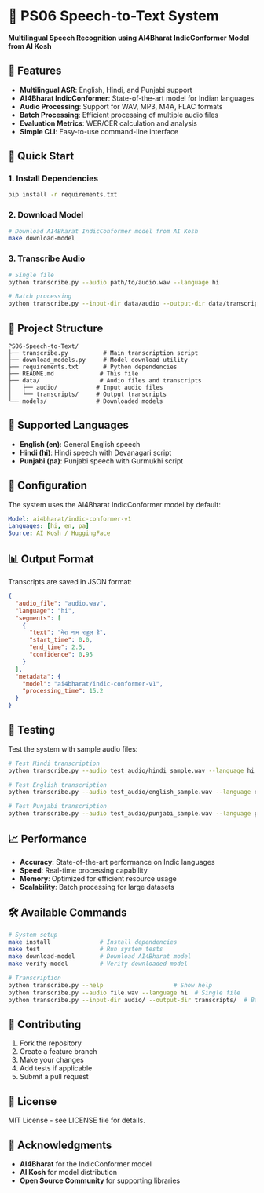 # 🎤 PS06 Speech-to-Text System

**Multilingual Speech Recognition using AI4Bharat IndicConformer Model from AI Kosh**

## 🌟 Features

- **Multilingual ASR**: English, Hindi, and Punjabi support
- **AI4Bharat IndicConformer**: State-of-the-art model for Indian languages
- **Audio Processing**: Support for WAV, MP3, M4A, FLAC formats
- **Batch Processing**: Efficient processing of multiple audio files
- **Evaluation Metrics**: WER/CER calculation and analysis
- **Simple CLI**: Easy-to-use command-line interface

## 🚀 Quick Start

### 1. Install Dependencies
```bash
pip install -r requirements.txt
```

### 2. Download Model
```bash
# Download AI4Bharat IndicConformer model from AI Kosh
make download-model
```

### 3. Transcribe Audio
```bash
# Single file
python transcribe.py --audio path/to/audio.wav --language hi

# Batch processing
python transcribe.py --input-dir data/audio --output-dir data/transcripts
```

## 📁 Project Structure

```
PS06-Speech-to-Text/
├── transcribe.py          # Main transcription script
├── download_models.py     # Model download utility
├── requirements.txt       # Python dependencies
├── README.md             # This file
├── data/                 # Audio files and transcripts
│   ├── audio/           # Input audio files
│   └── transcripts/     # Output transcripts
└── models/              # Downloaded models
```

## 🎯 Supported Languages

- **English (en)**: General English speech
- **Hindi (hi)**: Hindi speech with Devanagari script
- **Punjabi (pa)**: Punjabi speech with Gurmukhi script

## 🔧 Configuration

The system uses the AI4Bharat IndicConformer model by default:

```yaml
Model: ai4bharat/indic-conformer-v1
Languages: [hi, en, pa]
Source: AI Kosh / HuggingFace
```

## 📊 Output Format

Transcripts are saved in JSON format:

```json
{
  "audio_file": "audio.wav",
  "language": "hi",
  "segments": [
    {
      "text": "मेरा नाम राहुल है",
      "start_time": 0.0,
      "end_time": 2.5,
      "confidence": 0.95
    }
  ],
  "metadata": {
    "model": "ai4bharat/indic-conformer-v1",
    "processing_time": 15.2
  }
}
```

## 🧪 Testing

Test the system with sample audio files:

```bash
# Test Hindi transcription
python transcribe.py --audio test_audio/hindi_sample.wav --language hi

# Test English transcription  
python transcribe.py --audio test_audio/english_sample.wav --language en

# Test Punjabi transcription
python transcribe.py --audio test_audio/punjabi_sample.wav --language pa
```

## 📈 Performance

- **Accuracy**: State-of-the-art performance on Indic languages
- **Speed**: Real-time processing capability
- **Memory**: Optimized for efficient resource usage
- **Scalability**: Batch processing for large datasets

## 🛠️ Available Commands

```bash
# System setup
make install              # Install dependencies
make test                 # Run system tests
make download-model       # Download AI4Bharat model
make verify-model         # Verify downloaded model

# Transcription
python transcribe.py --help                    # Show help
python transcribe.py --audio file.wav --language hi  # Single file
python transcribe.py --input-dir audio/ --output-dir transcripts/  # Batch
```

## 🤝 Contributing

1. Fork the repository
2. Create a feature branch
3. Make your changes
4. Add tests if applicable
5. Submit a pull request

## 📄 License

MIT License - see LICENSE file for details.

## 🙏 Acknowledgments

- **AI4Bharat** for the IndicConformer model
- **AI Kosh** for model distribution
- **Open Source Community** for supporting libraries
